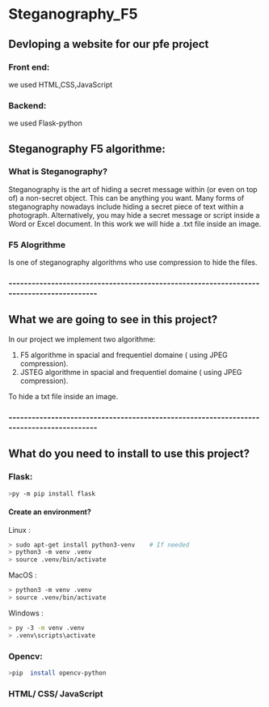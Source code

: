 # Steganography_F5

## Devloping a website for our pfe project
### Front end:
we used HTML,CSS,JavaScript
### Backend:
we used Flask-python

## Steganography F5 algorithme:

### What is Steganography?
Steganography is the art of hiding a secret message within (or even on top of) a non-secret object. This can be anything you want. Many forms of steganography nowadays include hiding a secret piece of text within a photograph. Alternatively, you may hide a secret message or script inside a Word or Excel document.
In this work we will hide a .txt file inside an image.
### F5 Alogrithme
Is one of steganography algorithms who use compression to hide the files. 

### ----------------------------------------------------------------------------------------

## What we are going to see in this project?
In our project we implement two algorithme:
1. F5 algorithme in spacial and frequentiel domaine ( using JPEG compression).
2. JSTEG algorithme in spacial and frequentiel domaine ( using JPEG compression).

To hide a txt file inside an image.

### ----------------------------------------------------------------------------------------
## What do you need to install to use this project?

### Flask:
```bash
>py -m pip install flask
```

#### Create an environment?
Linux :
```bash 
> sudo apt-get install python3-venv    # If needed
> python3 -m venv .venv
> source .venv/bin/activate
```
MacOS :
```bash 
> python3 -m venv .venv
> source .venv/bin/activate
```
Windows :
```bash 
> py -3 -m venv .venv
> .venv\scripts\activate
```

### Opencv:

```bash
>pip  install opencv-python
```

### HTML/ CSS/ JavaScript
